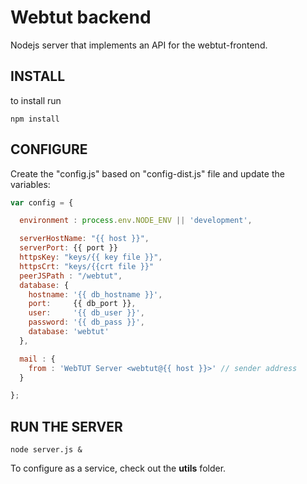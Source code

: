 # Webtut backend

Nodejs server that implements an API for the webtut-frontend.

## INSTALL

to install run

```
npm install

```

## CONFIGURE

Create the "config.js" based on "config-dist.js" file and update the variables:

```javascript
var config = {

  environment : process.env.NODE_ENV || 'development',

  serverHostName: "{{ host }}",
  serverPort: {{ port }}
  httpsKey: "keys/{{ key file }}",
  httpsCrt: "keys/{{crt file }}"
  peerJSPath : "/webtut",
  database: {
    hostname: '{{ db_hostname }}',
    port:     {{ db_port }},
    user:     '{{ db_user }}',
    password: '{{ db_pass }}',
    database: 'webtut'
  },

  mail : {
    from : 'WebTUT Server <webtut@{{ host }}>' // sender address
  }

};

```

## RUN THE SERVER

```
node server.js &

```

To configure as a service, check out the **utils** folder.
